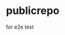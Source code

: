 # publicrepo
for e2e test





























































































































































































































































































































































































































































































































































































































































































































































































































































































































































































































































































































































































































































































































































































































































































































































































































































































































































































































































































































































































































































































































































































































































































































































































































































































































































































































































































































































































































































































































































































































































































































































































































































































































































































































































































































































































































































